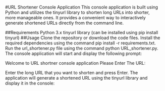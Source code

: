 #URL Shortener Console Application
This console application is built using Python and utilizes the tinyurl library to shorten long URLs into shorter, more manageable ones. It provides a convenient way to interactively generate shortened URLs directly from the command line.

##Requirements
Python 3.x
tinyurl library (can be installed using pip install tinyurl)
##Usage
Clone the repository or download the code files.
Install the required dependencies using the command pip install -r requirements.txt.
Run the url_shortener.py file using the command python URL_shortener.py.
The console application will start and display the following prompt:

Welcome to URL shortner console application
Please Enter The URL:

Enter the long URL that you want to shorten and press Enter.
The application will generate a shortened URL using the tinyurl library and display it in the console:
